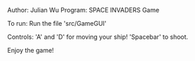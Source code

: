 Author: Julian Wu
Program: SPACE INVADERS Game

To run:
Run the file 'src/GameGUI'

Controls:
'A' and 'D' for moving your ship! 'Spacebar' to shoot.


Enjoy the game!
